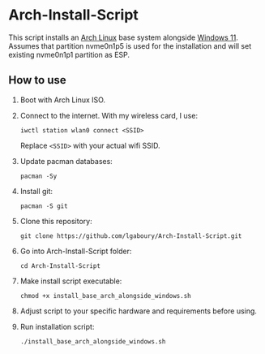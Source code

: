 # Arch-Install-Script  
This script installs an [Arch Linux](https://archlinux.org/) base system alongside [Windows 11](https://www.microsoft.com/en-ca/windows/windows-11?r=1).  
Assumes that partition nvme0n1p5 is used for the installation and will set existing nvme0n1p1 partition as ESP.  

## How to use  
1. Boot with Arch Linux ISO.
2. Connect to the internet.  With my wireless card, I use:
   ```
   iwctl station wlan0 connect <SSID>
   ```
   Replace ```<SSID>``` with your actual wifi SSID.
3. Update pacman databases:
   ```
   pacman -Sy
   ```
4. Install git:
   ```
   pacman -S git
   ```
   
3. Clone this repository:  
   ```
   git clone https://github.com/lgaboury/Arch-Install-Script.git
   ```
4. Go into Arch-Install-Script folder:  
   ```
   cd Arch-Install-Script
   ```
4. Make install script executable:
   ```
   chmod +x install_base_arch_alongside_windows.sh
   ```
4. Adjust script to your specific hardware and requirements before using.  
5. Run installation script:  
   ```
   ./install_base_arch_alongside_windows.sh
   ```
